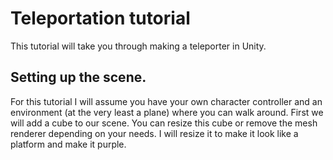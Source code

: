 # Teleportation tutorial

This tutorial will take you through making a teleporter in Unity.

## Setting up the scene.

For this tutorial I will assume you have your own character controller and an environment (at the very least a plane) where you can walk around.
First we will add a cube to our scene. You can resize this cube or remove the mesh renderer depending on your needs. I will resize it to make it look like a platform and make it purple.


